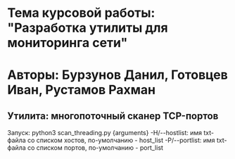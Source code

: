 # Тема курсовой работы: "Разработка утилиты для мониторинга сети"
# Авторы: Бурзунов Данил, Готовцев Иван, Рустамов Рахман

## Утилита: многопоточный сканер TCP-портов

Запуск:
    python3 scan_threading.py {arguments}
    -H/--hostlist: имя txt-файла со списком хостов, по-умолчанию - host_list
    -P/--portlist: имя txt-файла со списком портов, по-умолчанию - port_list
